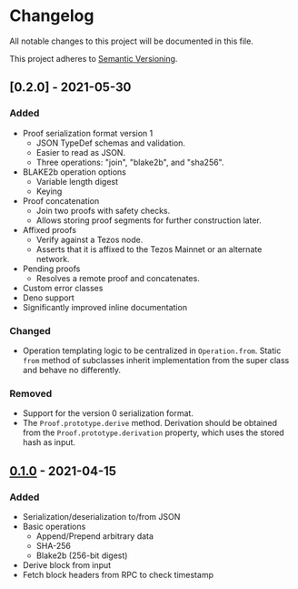 # Changelog

All notable changes to this project will be documented in this file.

This project adheres to [Semantic Versioning].

## [0.2.0] - 2021-05-30

### Added

- Proof serialization format version 1
  - JSON TypeDef schemas and validation.
  - Easier to read as JSON.
  - Three operations: "join", "blake2b", and "sha256".
- BLAKE2b operation options
  - Variable length digest
  - Keying
- Proof concatenation
  - Join two proofs with safety checks.
  - Allows storing proof segments for further construction later.
- Affixed proofs
  - Verify against a Tezos node.
  - Asserts that it is affixed to the Tezos Mainnet or an alternate network.
- Pending proofs
  - Resolves a remote proof and concatenates.
- Custom error classes
- Deno support
- Significantly improved inline documentation

### Changed

- Operation templating logic to be centralized in `Operation.from`. Static
  `from` method of subclasses inherit implementation from the super class and
  behave no differently.

### Removed

- Support for the version 0 serialization format.
- The `Proof.prototype.derive` method. Derivation should be obtained from the
  `Proof.prototype.derivation` property, which uses the stored hash as input.

## [0.1.0] - 2021-04-15

### Added

- Serialization/deserialization to/from JSON
- Basic operations
  - Append/Prepend arbitrary data
  - SHA-256
  - Blake2b (256-bit digest)
- Derive block from input
- Fetch block headers from RPC to check timestamp

[0.1.0]: https://gitlab.com/tzstamp/proof/-/releases/0.1.0
[Semantic Versioning]: https://semver.org/spec/v2.0.0.html
